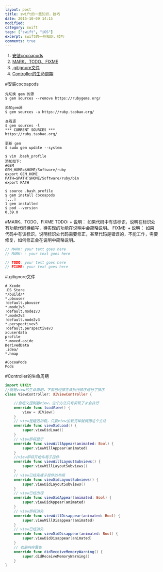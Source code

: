 ```yaml
---
layout: post
title: swift的一些知识，技巧
date: 2015-10-09 14:15
modified: 				
category: swift
tags: ["swift", "iOS"]
excerpt: swift的一些知识，技巧
comments: true
---
```


1. [安装cocoapods](#安装cocoapods)
1. [MARK、TODO、FIXME](#MARK、TODO、FIXME)
1. [.gitignore文件](#.gitignore文件)
1. [Controller的生命周期](#Controller的生命周期)

#安装cocoapods

```
先切换 gem 的源
$ gem sources --remove https://rubygems.org/

添加gem源
$ gem sources -a https://ruby.taobao.org/

查看源
$ gem sources -l
*** CURRENT SOURCES ***
https://ruby.taobao.org/

更新 gem
$ sudo gem update --system

$ vim .bash_profile
添加如下:
#GEM
GEM_HOME=$HOME/Software/ruby
export GEM_HOME
PATH=$PATH:$HOME/Software/ruby/bin
export PATH

$ source .bash_profile
$ gem install cocoapods
[...]
1 gem installed
$ pod --version
0.39.0
```


#MARK、TODO、FIXME
TODO: + 说明：
如果代码中有该标识，说明在标识处有功能代码待编写，待实现的功能在说明中会简略说明。
FIXME: + 说明：
如果代码中有该标识，说明标识处代码需要修正，甚至代码是错误的，不能工作，需要修复，如何修正会在说明中简略说明。

~~~swift
// MARK: your text goes here
// MARK: - your text goes here

// TODO: your text goes here
// FIXME: your text goes here
~~~

#.gitignore文件

~~~
# Xcode
.DS_Store
*/build/*
*.pbxuser
!default.pbxuser
*.mode1v3
!default.mode1v3
*.mode2v3
!default.mode2v3
*.perspectivev3
!default.perspectivev3
xcuserdata
profile
*.moved-aside
DerivedData
.idea/
*.hmap

#CocoaPods
Pods
~~~


#Controller的生命周期

```swift
import UIKit
//就是view的生命周期，下面已经按方法执行顺序进行了排序
class ViewController: UIViewController {

    //自定义控制器view，这个方法只有实现了才会执行
    override func loadView() {
        view = UIView()
    }
    // view是延迟加载，只要view加载完毕就调用这个方法
    override func viewDidLoad() {
        super.viewDidLoad()
    }
    // view即将显示
    override func viewWillAppear(animated: Bool) {
        super.viewWillAppear(animated)
    }
    //view即将开始布局子控件
    override func viewWillLayoutSubviews() {
        super.viewWillLayoutSubviews()
    }
    // view已经完成子控件的布局
    override func viewDidLayoutSubviews() {
        super.viewDidLayoutSubviews()
    }
    // view已经出现
    override func viewDidAppear(animated: Bool) {
        super.viewDidAppear(animated)
    }
    // view即将消失
    override func viewWillDisappear(animated: Bool) {
        super.viewWillDisappear(animated)
    }
    // view已经消失
    override func viewDidDisappear(animated: Bool) {
        super.viewDidDisappear(animated)
    }
    // 收到内存警告
    override func didReceiveMemoryWarning() {
        super.didReceiveMemoryWarning()
    }
}
```
 
